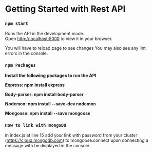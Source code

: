 # Getting Started with Rest API

### `npm start`

Runs the API in the development mode.\
Open [http://localhost:5000](http://localhost:5000) to view it in your browser.

You will have to reload page to see changes
You may also see any lint errors in the console.

### `npm Packages`

**Install the following packages to run the API**

**Express: npm install express**

**Body-parser: npm install body-parser**

**Nodemon: npm install --save-dev nodemon**

**Mongoose: npm install --save mongoose**

### `How to link with mongoDB`

in index.js at line 15 add your link with password from your cluster (https://cloud.mongodb.com) to mongoose.connect upon connecting a message with be displayed in the console.
